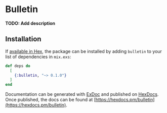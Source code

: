 # Bulletin

**TODO: Add description**

## Installation

If [available in Hex](https://hex.pm/docs/publish), the package can be installed
by adding `bulletin` to your list of dependencies in `mix.exs`:

```elixir
def deps do
  [
    {:bulletin, "~> 0.1.0"}
  ]
end
```

Documentation can be generated with [ExDoc](https://github.com/elixir-lang/ex_doc)
and published on [HexDocs](https://hexdocs.pm). Once published, the docs can
be found at [https://hexdocs.pm/bulletin](https://hexdocs.pm/bulletin).

